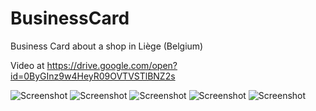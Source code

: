 # BusinessCard
Business Card about a shop in Liège (Belgium)

Video at https://drive.google.com/open?id=0ByGInz9w4HeyR09OVTVSTlBNZ2s

![Screenshot](https://github.com/JCoupier/BusinessCard/blob/master/Final%201.jpg?raw=true)
![Screenshot](https://github.com/JCoupier/BusinessCard/blob/master/Final%202.jpg?raw=true)
![Screenshot](https://github.com/JCoupier/BusinessCard/blob/master/Final%203.jpg?raw=true)
![Screenshot](https://github.com/JCoupier/BusinessCard/blob/master/Final%204.jpg?raw=true)
![Screenshot](https://github.com/JCoupier/BusinessCard/blob/master/Final%205.jpg?raw=true)
